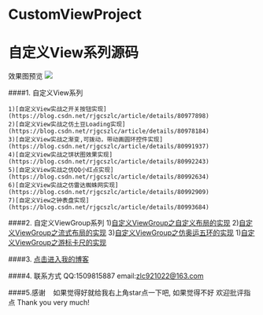 # CustomViewProject
自定义View系列源码
====
效果图预览
![](https://github.com/zlc921022/LookMvpProject/raw/master/image/beauty.png)

####1. 自定义View系列

    1)[自定义View实战之开关按钮实现](https://blog.csdn.net/rjgcszlc/article/details/80977898)
    2)[自定义View实战之仿土豆Loading实现](https://blog.csdn.net/rjgcszlc/article/details/80978184)
    3)[自定义View实战之渐变,可拨动，带动画圆环控件实现](https://blog.csdn.net/rjgcszlc/article/details/80991937)
    4)[自定义View实战之饼状图效果实现](https://blog.csdn.net/rjgcszlc/article/details/80992243)
    5)[自定义View实战之仿QQ小红点实现](https://blog.csdn.net/rjgcszlc/article/details/80992634)
    6)[自定义View实战之仿雷达蜘蛛网实现](https://blog.csdn.net/rjgcszlc/article/details/80992909)
    7)[自定义View之钟表盘实现](https://blog.csdn.net/rjgcszlc/article/details/80993684)

####2. 自定义ViewGroup系列
    1)[自定义ViewGroup之自定义布局的实现](https://blog.csdn.net/rjgcszlc/article/details/81007284)
    2)[自定义ViewGroup之流式布局的实现](https://blog.csdn.net/rjgcszlc/article/details/81007638)
    3)[自定义ViewGroup之仿奥运五环的实现](https://blog.csdn.net/rjgcszlc/article/details/81007940)
    1)[自定义ViewGroup之游标卡尺的实现](https://blog.csdn.net/rjgcszlc/article/details/81008461)

####3. [点击进入我的博客](http://blog.csdn.net/rjgcszlc "尽人事看天意")

####4. 联系方式
    QQ:1509815887
    email:zlc921022@163.com

####5.感谢
    如果觉得好就给我右上角star点一下吧, 如果觉得不好 欢迎批评指点 Thank you very much!
